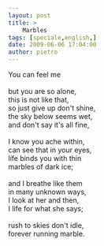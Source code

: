 ```yaml
---
layout: post
title: >
    Marbles
tags: [speciale,english,]
date: 2009-06-06 17:04:00
author: pietro
---
```

You can feel me<br/><br/>but you are so alone,<br/>this is not like that,<br/>so just give up don't shine,<br/>the sky below seems wet,<br/>and don't say it's all fine,<br/><br/>I know you ache within,<br/>can see that in your eyes,<br/>life binds you with thin<br/>marbles of dark ice;<br/><br/>and I breathe like them<br/>in many unknown ways,<br/>I look at her and then,<br/>I life for what she says;<br/><br/>rush to skies don't idle,<br/>forever running marble.

